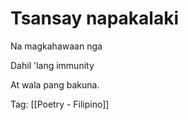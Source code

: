 # Tsansay napakalaki

Na magkahawaan nga

Dahil 'lang immunity

At wala pang bakuna.

Tag: [[Poetry - Filipino]]

